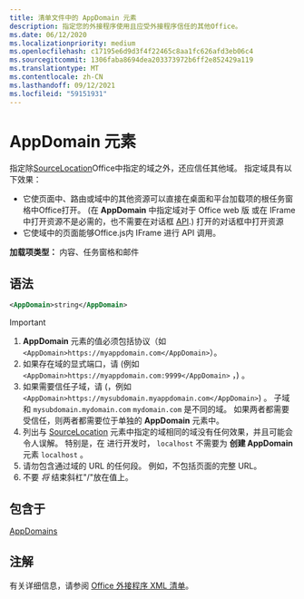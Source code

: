 ```yaml
---
title: 清单文件中的 AppDomain 元素
description: 指定您的外接程序使用且应受外接程序信任的其他Office。
ms.date: 06/12/2020
ms.localizationpriority: medium
ms.openlocfilehash: c17195e6d9d3f4f22465c8aa1fc626afd3eb06c4
ms.sourcegitcommit: 1306faba8694dea203373972b6ff2e852429a119
ms.translationtype: MT
ms.contentlocale: zh-CN
ms.lasthandoff: 09/12/2021
ms.locfileid: "59151931"
---
```

# <a name="appdomain-element"></a>AppDomain 元素

指定除[SourceLocation](sourcelocation.md)Office中指定的域之外，还应信任其他域。 指定域具有以下效果：

- 它使页面中、路由或域中的其他资源可以直接在桌面和平台加载项的根任务窗格中Office打开。  (在 **AppDomain** 中指定域对于 Office web 版 或在 IFrame 中打开资源不是必需的，也不需要在对话框 [API](../../develop/dialog-api-in-office-add-ins.md).) 打开的对话框中打开资源
- 它使域中的页面能够Office.js内 IFrame 进行 API 调用。

**加载项类型：** 内容、任务窗格和邮件

## <a name="syntax"></a>语法

```XML
<AppDomain>string</AppDomain>
```

> [!IMPORTANT]
> 1. **AppDomain** 元素的值必须包括协议（如 `<AppDomain>https://myappdomain.com</AppDomain>`）。
> 2. 如果存在域的显式端口，请 (例如 `<AppDomain>https://myappdomain.com:9999</AppDomain>` ，) 。
> 3. 如果需要信任子域，请 (，例如 `<AppDomain>https://mysubdomain.myappdomain.com</AppDomain>`) 。 子域和 `mysubdomain.mydomain.com` `mydomain.com` 是不同的域。 如果两者都需要受信任，则两者都需要位于单独的 **AppDomain** 元素中。
> 4. 列出与 [SourceLocation](sourcelocation.md) 元素中指定的域相同的域没有任何效果，并且可能会令人误解。 特别是，在 进行开发时， `localhost` 不需要为 **创建 AppDomain** 元素 `localhost` 。
> 5. 请勿包含通过域的 URL 的任何段。 例如，不包括页面的完整 URL。
> 6. 不要 *将* 结束斜杠"/"放在值上。

## <a name="contained-in"></a>包含于

[AppDomains](appdomains.md)

## <a name="remarks"></a>注解

有关详细信息，请参阅 [Office 外接程序 XML 清单](../../develop/add-in-manifests.md)。
